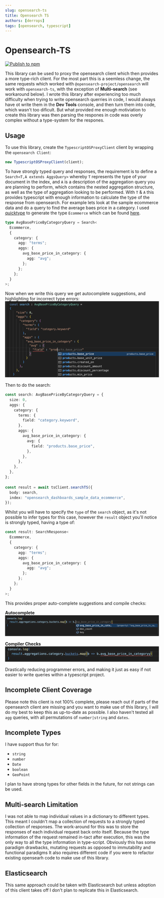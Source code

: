 ```yaml
---
slug: opensearch-ts
title: Opensearch TS
authors: [derrops]
tags: [opensearch, typescript]
---
```


# Opensearch-TS

[![Publish to npm](https://github.com/derrickfutschik/opensearch-ts/actions/workflows/npm-publish.yml/badge.svg)](https://github.com/derrickfutschik/opensearch-ts/actions/workflows/npm-publish.yml)

This library can be used to proxy the opensearch client which then provides a more type-rich client. For the most part this is a seemless change, the same requests which worked with `@opensearch-project/opensearch` will work with `opensearch-ts`, with the exception of **Multi-search** (see workaround below). I wrote this library after experiencing too much difficulty when trying to write opensearch querries in code, I would always have ot write them in the **Dev Tools** console, and then turn them into code, which wasn't too dificult. But what provided me enough motiviation to create this library was then parsing the respones in code was overly complex without a type-system for the respones.

## Usage

To use this library, create the `TypescriptOSProxyClient` client by wrapping the `opensearch Client`:

```typescript
new TypescriptOSProxyClient(client);
```

To have strongly typed query and responses, the requirement is to define a `Search<T,A extends AggsQuery>` whereby `T` represents the type of your document in the index, and `A` is a description of the aggregation query you are planning to perform, which contains the nested aggregation structure, as well as the type of aggregation looking to be performed. With `T` & `A` this provides typescript with enough information to calculate the type of the response from opensearch. For example lets look at the sample ecommerce data and do a query to find the average baes price in a category. I used [quicktype](https://quicktype.io/) to generate the type `Ecommerce` which can be found [here](docs/files/Ecommerce.ts).

```typescript
type AvgBasePriceByCategoryQuery = Search<
  Ecommerce,
  {
    category: {
      agg: "terms";
      aggs: {
        avg_base_price_in_category: {
          agg: "avg";
        };
      };
    };
  }
>;
```

Now when we write this query we get autocomplete suggestions, and highlighting for incorrect type errors:
![screenshot](./screenshot1.png)

Then to do the search:

```typescript
const search: AvgBasePriceByCategoryQuery = {
  size: 0,
  aggs: {
    category: {
      terms: {
        field: "category.keyword",
      },
      aggs: {
        avg_base_price_in_category: {
          avg: {
            field: "products.base_price",
          },
        },
      },
    },
  },
};

const result = await tsClient.searchTS({
  body: search,
  index: "opensearch_dashboards_sample_data_ecommerce",
});
```

Whilst you will have to specify the `type` of the `search` object, as it's not possible to infer types for this case, however the `result` object you'll notice is strongly typed, having a type of:

```typescript
const result: SearchResponse<
  Ecommerce,
  {
    category: {
      agg: "terms";
      aggs: {
        avg_base_price_in_category: {
          agg: "avg";
        };
      };
    };
  }
>;
```

This provides proper auto-complete suggestions and compile checks:

**Autocomplete**
![screenshot](./screenshot2.png)

**Compiler Checks**
![screenshot](./screenshot3.png)

Drastically reducing programmer errors, and making it just as easy if not easier to write queries within a typescript project.

## Incomplete Client Coverage

Please note this client is not 100% complete, please reach out if parts of the opensearch client are missing and you want to make use of this library, I will do my best to keep this as up-to-date as possible. I also haven't tested all `agg` queries, with all permutations of `number|string` and `dates`.

## Incomplete Types

I have support thus for for:

- `string`
- `number`
- `Date`
- `boolean`
- `GeoPoint`

I plan to have strong types for other fields in the future, for not strings can be used.

## Multi-search Limitation

I was not able to map individual values in a dictionary to different types. This meant I couldn't map a collection of requests to a strongly typed collection of responses. The work-around for this was to store the responses of each individual request back onto itself. Because the type information of the request remained in-tact after execution, this was the only way to all the type information in type-script. Obviously this has some paradigm drawbacks, mutating requests as opposed to immutability and functional paradigms It also requires different code if you were to refactor existing opensearh code to make use of this library.

## Elasticsearch

This same approach could be taken with Elasticsearch but unless adoption of this client takes off I don't plan to replicate this in Elasticsearch.
